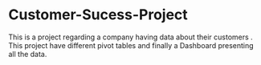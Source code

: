 # Customer-Sucess-Project
This is a project regarding a company having data about their customers . This project have different pivot tables and finally a Dashboard presenting all the data.
